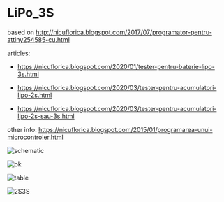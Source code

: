 # LiPo_3S
based on http://nicuflorica.blogspot.com/2017/07/programator-pentru-attiny254585-cu.html

articles:
- https://nicuflorica.blogspot.com/2020/01/tester-pentru-baterie-lipo-3s.html

- https://nicuflorica.blogspot.com/2020/03/tester-pentru-acumulatori-lipo-2s.html

- https://nicuflorica.blogspot.com/2020/03/tester-pentru-acumulatori-lipo-2s-sau-3s.html

other info: https://nicuflorica.blogspot.com/2015/01/programarea-unui-microcontroler.html


![schematic](https://1.bp.blogspot.com/-Je38mytCokU/Xi1Tucjum6I/AAAAAAAAbPw/nI-MfzkcVUQWONh7pCnVWuCtqPfLDH5vACLcBGAsYHQ/s1600/schematic.png)

![ok](https://1.bp.blogspot.com/-jUAa5PNZuTs/XiwRoKpI8TI/AAAAAAAAbO4/Ph38yIJQRTUChfTnsy6mGo9enj_MQqGpACLcBGAsYHQ/s1600/IMG_1912.jpeg)

![table](https://1.bp.blogspot.com/-uzqr8eUyIkU/Xn3k4_3chGI/AAAAAAAAbsU/Y3TBR1LW6u4xxy4n7rSBxRD4tgpWbH6cgCLcBGAsYHQ/s320/2S_3S.png)

![2S3S](https://1.bp.blogspot.com/-dJLoq42qBW8/Xn3jd1a2XsI/AAAAAAAAbr4/voAvCyAbjrw3FnB5jYHbVzRTi37TSyjOwCLcBGAsYHQ/s320/LiPo_2S_3S_schematic.png)
